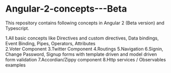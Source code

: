 # Angular-2-concepts---Beta

This repository contains following concepts in Angular 2 (Beta version) and Typescript.

1.All basic concepts like Directives and custom directives, Data bindings, Event Binding, Pipes, Operators, Attributes <br>
2.Voter Component
3.Twitter Component
4.Routings
5.Navigation
6.Signin, Change Password, Signup forms with template driven and model driven form validation
7.Accordian/Zippy component
8.Http services / Observables examples


